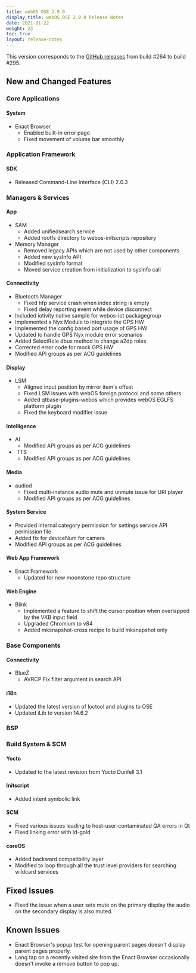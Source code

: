 ```yaml
---
title: webOS OSE 2.9.0
display_title: webOS OSE 2.9.0 Release Notes
date: 2021-01-22
weight: 23
toc: true
layout: release-notes
---
```


This version corresponds to the [GitHub releases](https://github.com/webosose/build-webos/releases) from build #264 to build #295.

## New and Changed Features

### Core Applications

#### System

-   Enact Browser
    -   Enabled built-in error page
    -   Fixed movement of volume bar smoothly

### Application Framework

#### SDK

-   Released Command-Line Interface (CLI) 2.0.3

### Managers & Services

#### App

-   SAM
    -   Added unifiedsearch service
    -   Added rootfs directory to webos-initscripts repository
-   Memory Manager
    -   Removed legacy APIs which are not used by other components
    -   Added new sysInfo API
    -   Modified sysInfo format
    -   Moved service creation from initialization to sysInfo call

#### Connectivity

-   Bluetooth Manager
    -   Fixed hfp service crash when index string is empty
    -   Fixed delay reporting event while device disconnect
-   Included iotivity native sample for webos-iot packagegroup
-   Implemented a Nyx Module to integrate the GPS HW
-   Implemented the config based port usage of GPS HW
-   Updated to handle GPS Nyx module error scenarios
-   Added SelectRole dbus method to change a2dp roles
-   Corrected error code for mock GPS HW
-   Modified API groups as per ACG guidelines

#### Display

-   LSM
    -   Aligned input position by mirror item's offset
    -   Fixed LSM issues with webOS foreign protocol and some others
    -   Added qtbase-plugins-webos which provides webOS EGLFS platform plugin
    -   Fixed the keyboard modifier issue

#### Intelligence

-   AI
    -   Modified API groups as per ACG guidelines
-    TTS
    -   Modified API groups as per ACG guidelines

#### Media

-   audiod
    -   Fixed multi-instance audio mute and unmute issue for URI player
    -   Modified API groups as per ACG guidelines

#### System Service

-   Provided internal category permission for settings service API permission file
-   Added fix for deviceNum for camera
-   Modified API groups as per ACG guidelines

#### Web App Framework

-   Enact Framework
    -   Updated for new moonstone repo structure

#### Web Engine

-   Blink
    -   Implemented a feature to shift the cursor position when overlapped by the VKB input field
    -   Upgraded Chromium to v84
    -   Added mksnapshot-cross recipe to build mksnapshot only

### Base Components

#### Connectivity

-   BlueZ  
    -   AVRCP Fix filter argument in search API

#### i18n

-   Updated the latest version of loctool and plugins to OSE
-   Updated iLib to version 14.6.2

### BSP

  

### Build System & SCM

#### Yocto

-   Updated to the latest revision from Yocto Dunfell 3.1

#### Initscript

-   Added intent symbolic link

#### SCM

-   Fixed various issues leading to host-user-contaminated QA errors in Qt
-   Fixed linking error with ld-gold

#### coreOS

-   Added backward compatibility layer
-   Modified to loop through all the trust level providers for searching wildcard services

## Fixed Issues

  - Fixed the issue when a user sets mute on the primary display the audio on the secondary display is also muted.

## Known Issues

-   Enact Browser's popup test for opening parent pages doesn't display parent pages properly.
-   Long tap on a recently visited site from the Enact Browser occasionally doesn't invoke a remove button to pop up.
